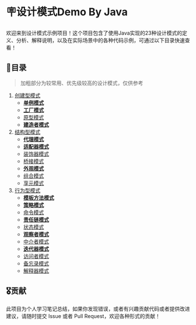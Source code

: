 # 🪧设计模式Demo By Java

​		欢迎来到设计模式示例项目！这个项目包含了使用Java实现的23种设计模式的定义、分析、解释说明，以及在实际场景中的各种代码示例，可通过以下目录快速查看！





## 📑目录

> 加粗部分为较常用、优先级较高的设计模式，仅供参考

1. [创建型模式](https://github.com/Palelie/Design-Patterns-Demo/tree/master/src/main/java/创建者模式)
   - **[单例模式](https://github.com/Palelie/Design-Patterns-Demo/tree/master/src/main/java/创建者模式/No1单例模式)**
   - **[工厂模式](https://github.com/Palelie/Design-Patterns-Demo/tree/master/src/main/java/创建者模式/No2工厂模式)**
   - [原型模式](https://github.com/Palelie/Design-Patterns-Demo/tree/master/src/main/java/创建者模式/No3原型模式)
   - **[建造者模式](https://github.com/Palelie/Design-Patterns-Demo/tree/master/src/main/java/创建者模式/No4建造者模式)**
2. [结构型模式](https://github.com/Palelie/Design-Patterns-Demo/tree/master/src/main/java/结构型模式)
   - **[代理模式](https://github.com/Palelie/Design-Patterns-Demo/tree/master/src/main/java/结构型模式/No5代理模式)**
   - **[适配器模式](https://github.com/Palelie/Design-Patterns-Demo/tree/master/src/main/java/结构型模式/No6适配器模式)**
   - [装饰器模式](https://github.com/Palelie/Design-Patterns-Demo/tree/master/src/main/java/结构型模式/No7装饰者模式)
   - [桥接模式](#)
   - **[外观模式](#)**
   - [组合模式](#)
   - [享元模式](#)
3. [行为型模式](#行为型模式)
   - **[模板方法模式](#)**
   - **[策略模式](#)**
   - [命令模式](#)
   - **[责任链模式](#)**
   - [状态模式](#)
   - **[观察者模式](#)**
   - [中介者模式](#)
   - **[迭代器模式](#)**
   - [访问者模式](#)
   - [备忘录模式](#)
   - [解释器模式](#)



## 🎖️贡献

​		此项目为个人学习笔记总结，如果你发现错误，或者有兴趣贡献代码或者提供改进建议，请随时提交 Issue 或者 Pull Request，欢迎各种形式的贡献！